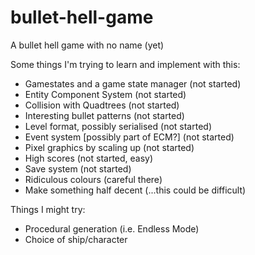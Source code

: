bullet-hell-game
================

A bullet hell game with no name (yet)

Some things I'm trying to learn and implement with this:
* Gamestates and a game state manager (not started)
* Entity Component System (not started)
* Collision with Quadtrees (not started)
* Interesting bullet patterns (not started)
* Level format, possibly serialised (not started)
* Event system [possibly part of ECM?] (not started)
* Pixel graphics by scaling up (not started)
* High scores (not started, easy)
* Save system (not started)
* Ridiculous colours (careful there)
* Make something half decent (...this could be difficult)

Things I might try:
* Procedural generation (i.e. Endless Mode)
* Choice of ship/character
